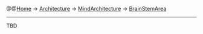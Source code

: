 @@[Home](Home.md) -> [Architecture](Architecture.md) -> [MindArchitecture](MindArchitecture.md) -> [BrainStemArea](BrainStemArea.md)



---


TBD